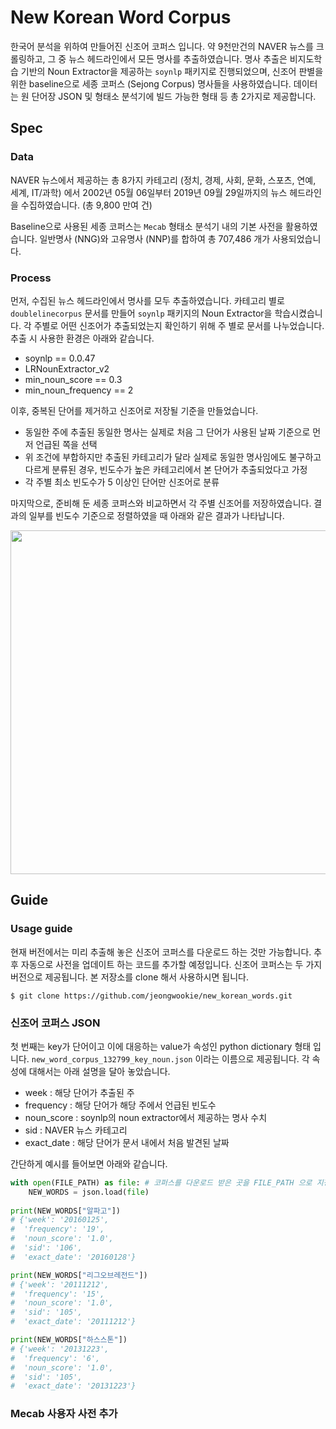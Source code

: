 # New Korean Word Corpus

한국어 분석을 위하여 만들어진 신조어 코퍼스 입니다.
약 9천만건의 NAVER 뉴스를 크롤링하고, 그 중 뉴스 헤드라인에서 모든 명사를 추출하였습니다.
명사 추출은 비지도학습 기반의 Noun Extractor을 제공하는 `soynlp` 패키지로 진행되었으며, 신조어 판별을 위한 baseline으로 세종 코퍼스 (Sejong Corpus) 명사들을 사용하였습니다. 데이터는 원 단어장 JSON 및 형태소 분석기에 빌드 가능한 형태 등 총 2가지로 제공합니다.

## Spec
### Data

NAVER 뉴스에서 제공하는 총 8가지 카테고리 (정치, 경제, 사회, 문화, 스포츠, 연예, 세계, IT/과학) 에서 2002년 05월 06일부터 2019년 09월 29일까지의 뉴스 헤드라인을 수집하였습니다. (총 9,800 만여 건)

Baseline으로 사용된 세종 코퍼스는 `Mecab` 형태소 분석기 내의 기본 사전을 활용하였습니다. 일반명사 (NNG)와 고유명사 (NNP)를 합하여 총 707,486 개가 사용되었습니다.

### Process

먼저, 수집된 뉴스 헤드라인에서 명사를 모두 추출하였습니다. 카테고리 별로 `doublelinecorpus` 문서를 만들어 `soynlp` 패키지의 Noun Extractor을 학습시켰습니다. 각 주별로 어떤 신조어가 추출되었는지 확인하기 위해 주 별로 문서를 나누었습니다. 추출 시 사용한 환경은 아래와 같습니다.
- soynlp == 0.0.47
- LRNounExtractor_v2
- min_noun_score == 0.3
- min_noun_frequency == 2

이후, 중복된 단어를 제거하고 신조어로 저장될 기준을 만들었습니다.
- 동일한 주에 추출된 동일한 명사는 실제로 처음 그 단어가 사용된 날짜 기준으로 먼저 언급된 쪽을 선택
- 위 조건에 부합하지만 추출된 카테고리가 달라 실제로 동일한 명사임에도 불구하고 다르게 분류된 경우, 빈도수가 높은 카테고리에서 본 단어가 추출되었다고 가정
- 각 주별 최소 빈도수가 5 이상인 단어만 신조어로 분류

마지막으로, 준비해 둔 세종 코퍼스와 비교하면서 각 주별 신조어를 저장하였습니다. 결과의 일부를 빈도수 기준으로 정렬하였을 때 아래와 같은 결과가 나타납니다.

<img src="https://user-images.githubusercontent.com/25416425/71515586-506b7f00-28e7-11ea-80e3-d70da3a44960.png" width="550">

## Guide
### Usage guide

현재 버전에서는 미리 추출해 놓은 신조어 코퍼스를 다운로드 하는 것만 가능합니다. 추후 자동으로 사전을 업데이트 하는 코드를 추가할 예정입니다.
신조어 코퍼스는 두 가지 버전으로 제공됩니다. 본 저장소를 clone 해서 사용하시면 됩니다.

~~~
$ git clone https://github.com/jeongwookie/new_korean_words.git
~~~

### 신조어 코퍼스 JSON 
첫 번째는 key가 단어이고 이에 대응하는 value가 속성인 python dictionary 형태 입니다. `new_word_corpus_132799_key_noun.json` 이라는 이름으로 제공됩니다. 각 속성에 대해서는 아래 설명을 달아 놓았습니다.

- week : 해당 단어가 추출된 주
- frequency : 해당 단어가 해당 주에서 언급된 빈도수
- noun_score : soynlp의 noun extractor에서 제공하는 명사 수치
- sid : NAVER 뉴스 카테고리
- exact_date : 해당 단어가 문서 내에서 처음 발견된 날짜

간단하게 예시를 들어보면 아래와 같습니다.

~~~python
with open(FILE_PATH) as file: # 코퍼스를 다운로드 받은 곳을 FILE_PATH 으로 지정   
    NEW_WORDS = json.load(file)
    
print(NEW_WORDS["알파고"])
# {'week': '20160125',
#  'frequency': '19',
#  'noun_score': '1.0',
#  'sid': '106',
#  'exact_date': '20160128'}

print(NEW_WORDS["리그오브레전드"])
# {'week': '20111212',
#  'frequency': '15',
#  'noun_score': '1.0',
#  'sid': '105',
#  'exact_date': '20111212'}

print(NEW_WORDS["하스스톤"])
# {'week': '20131223',
#  'frequency': '6',
#  'noun_score': '1.0',
#  'sid': '105',
#  'exact_date': '20131223'}
~~~

### Mecab 사용자 사전 추가


